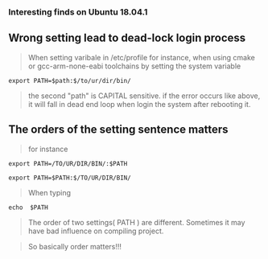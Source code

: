 ### Interesting finds on Ubuntu 18.04.1 

## Wrong setting lead to  dead-lock login process

>  When setting varibale in /etc/profile
>  for instance, when using cmake  or gcc-arm-none-eabi  toolchains by setting the system variable

```
export PATH=$path:$/to/ur/dir/bin/

```
> the second "path" is CAPITAL sensitive.
> if the error occurs like above, it will fall in dead end loop when login the system after rebooting it.

## The orders of the setting sentence matters

> for instance  

```
export PATH=/TO/UR/DIR/BIN/:$PATH

export PATH=$PATH:$/TO/UR/DIR/BIN/
```

> When typing 

```
echo  $PATH
```

> The order of two settings( PATH ) are different. Sometimes it may have bad influence on compiling project.

> So basically order matters!!!


